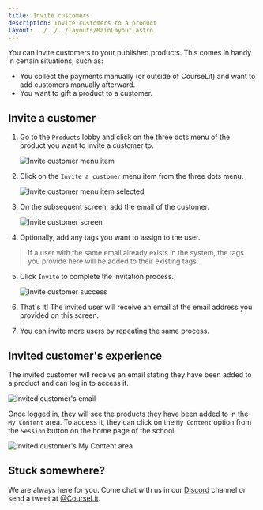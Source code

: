 ```yaml
---
title: Invite customers
description: Invite customers to a product
layout: ../../../layouts/MainLayout.astro
---
```


You can invite customers to your published products. This comes in handy in certain situations, such as:

-   You collect the payments manually (or outside of CourseLit) and want to add customers manually afterward.
-   You want to gift a product to a customer.

## Invite a customer

1. Go to the `Products` lobby and click on the three dots menu of the product you want to invite a customer to.

    ![Invite customer menu item](/assets/products/invite-customer-context-menu.png)

2. Click on the `Invite a customer` menu item from the three dots menu.

    ![Invite customer menu item selected](/assets/products/invite-customer-context-menu-invite.png)

3. On the subsequent screen, add the email of the customer.

    ![Invite customer screen](/assets/products/invite-customer-screen.png)

4. Optionally, add any tags you want to assign to the user.

> If a user with the same email already exists in the system, the tags you provide here will be added to their existing tags.

5. Click `Invite` to complete the invitation process.

    ![Invite customer success](/assets/products/invite-customer-success.png)

6. That's it! The invited user will receive an email at the email address you provided on this screen.

7. You can invite more users by repeating the same process.

## Invited customer's experience

The invited customer will receive an email stating they have been added to a product and can log in to access it.

![Invited customer's email](/assets/products/invite-customer-email.png)

Once logged in, they will see the products they have been added to in the `My Content` area. To access it, they can click on the `My Content` option from the `Session` button on the home page of the school.

![Invited customer's My Content area](/assets/products/invite-customer-my-content.png)

## Stuck somewhere?

We are always here for you. Come chat with us in our <a href="https://discord.com/invite/GR4bQsN" target="_blank">Discord</a> channel or send a tweet at <a href="https://twitter.com/courselit" target="_blank">@CourseLit</a>.
